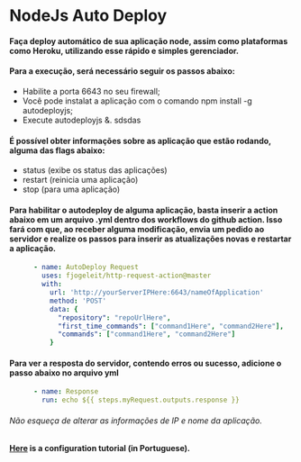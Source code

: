 # NodeJs Auto Deploy 

#### Faça deploy automático de sua aplicação node, assim como plataformas como Heroku, utilizando esse rápido e simples gerenciador.

#### Para a execução, será necessário seguir os passos abaixo:
- Habilite a porta 6643 no seu firewall;
- Você pode instalat a aplicação com o comando npm install -g autodeployjs;
- Execute autodeployjs &.
 sdsdas
#### É possível obter informações sobre as aplicação que estão rodando, alguma das flags abaixo:
- status (exibe os status das aplicações)
- restart (reinicia uma aplicação)
- stop (para uma aplicação)

#### Para habilitar o autodeploy de alguma aplicação, basta inserir a action abaixo em um arquivo .yml dentro dos workflows do github action. Isso fará com que, ao receber alguma modificação, envia um pedido ao servidor e realize os passos para inserir as atualizações novas e restartar a aplicação.

```yml
      - name: AutoDeploy Request
        uses: fjogeleit/http-request-action@master
        with:
          url: 'http://yourServerIPHere:6643/nameOfApplication'
          method: 'POST'
          data: {
            "repository": "repoUrlHere",
            "first_time_commands": ["command1Here", "command2Here"],
            "commands": ["command1Here", "command2Here"]
          }
```

#### Para ver a resposta do servidor, contendo erros ou sucesso, adicione o passo abaixo no arquivo yml

```yml
      - name: Response
        run: echo ${{ steps.myRequest.outputs.response }}
```

###### Não esqueça de alterar as informações de IP e nome da aplicação.

#### [Here](https://www.youtube.com/watch?v=tF_Ta0amX_E) is a configuration tutorial (in Portuguese).
